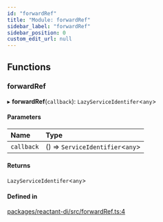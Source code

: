 ```yaml
---
id: "forwardRef"
title: "Module: forwardRef"
sidebar_label: "forwardRef"
sidebar_position: 0
custom_edit_url: null
---
```


## Functions

### forwardRef

▸ **forwardRef**(`callback`): `LazyServiceIdentifer`<`any`\>

#### Parameters

| Name | Type |
| :------ | :------ |
| `callback` | () => `ServiceIdentifier`<`any`\> |

#### Returns

`LazyServiceIdentifer`<`any`\>

#### Defined in

[packages/reactant-di/src/forwardRef.ts:4](https://github.com/unadlib/reactant/blob/30b550e1/packages/reactant-di/src/forwardRef.ts#L4)

